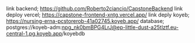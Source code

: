 link backend; https://github.com/Roberto2ciancio/CapstoneBackend
link deploy vercel; https://capstone-frontend-xntg.vercel.app/
link deply koyeb; https://nursing-erna-pcstorerob-41a02745.koyeb.app/
database; postgres://koyeb-adm:npg_nk0bmBPG4LrJ@ep-little-dust-a25tlztf.eu-central-1.pg.koyeb.app/koyebdb
